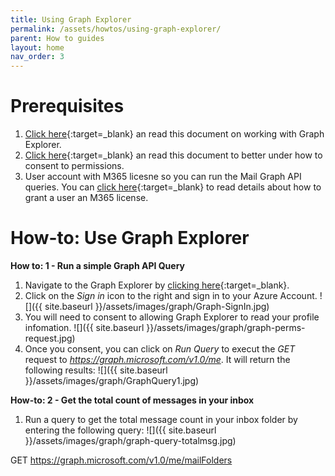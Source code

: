 ```yaml
---
title: Using Graph Explorer
permalink: /assets/howtos/using-graph-explorer/
parent: How to guides
layout: home
nav_order: 3
---
```


# **Prerequisites**
1. [Click here](https://learn.microsoft.com/en-us/graph/graph-explorer/graph-explorer-features){:target=_blank} an read this document on working with Graph Explorer.
2. [Click here](){:target=_blank} an read this document to better under how to consent to permissions.
3. User account with M365 licesne so you can run the Mail Graph API queries.  You can [click here](https://learn.microsoft.com/en-us/microsoft-365/admin/manage/assign-licenses-to-users?view=o365-worldwide){:target=_blank} to read details about how to grant a user an M365 license.  

# How-to: Use Graph Explorer

**How to: 1 - Run a simple Graph API Query**
1. Navigate to the Graph Explorer by [clicking here](){:target=_blank}.
2. Click on the *Sign in* icon to the right and sign in to your Azure Account.
![]({{ site.baseurl }}/assets/images/graph/Graph-SignIn.jpg)
3. You will need to consent to allowing Graph Explorer to read your profile infomation.
![]({{ site.baseurl }}/assets/images/graph/graph-perms-request.jpg)
4. Once you consent, you can click on *Run Query* to execut the *GET* request to *https://graph.microsoft.com/v1.0/me*.  It will return the following results:
![]({{ site.baseurl }}/assets/images/graph/GraphQuery1.jpg)

**How-to: 2 - Get the total count of messages in your inbox**
1. Run a query to get the total message count in your inbox folder by entering the following query:
![]({{ site.baseurl }}/assets/images/graph/graph-query-totalmsg.jpg)


GET https://graph.microsoft.com/v1.0/me/mailFolders
